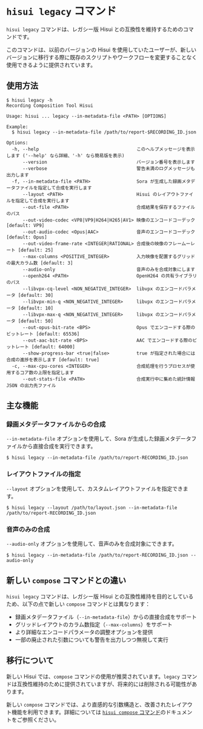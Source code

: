 # `hisui legacy` コマンド

`hisui legacy` コマンドは、レガシー版 Hisui との互換性を維持するためのコマンドです。

このコマンドは、以前のバージョンの Hisui を使用していたユーザーが、新しいバージョンに移行する際に既存のスクリプトやワークフローを変更することなく使用できるように提供されています。

## 使用方法

```console
$ hisui legacy -h
Recording Composition Tool Hisui

Usage: hisui ... legacy --in-metadata-file <PATH> [OPTIONS]

Example:
  $ hisui legacy --in-metadata-file /path/to/report-$RECORDING_ID.json

Options:
  -h, --help                                    このヘルプメッセージを表示します ('--help' なら詳細、'-h' なら簡易版を表示)
      --version                                 バージョン番号を表示します
      --verbose                                 警告未満のログメッセージも出力します
  -f, --in-metadata-file <PATH>                 Sora が生成した録画メタデータファイルを指定して合成を実行します
      --layout <PATH>                           Hisui のレイアウトファイルを指定して合成を実行します
      --out-file <PATH>                         合成結果を保存するファイルのパス
      --out-video-codec <VP8|VP9|H264|H265|AV1> 映像のエンコードコーデック [default: VP9]
      --out-audio-codec <Opus|AAC>              音声のエンコードコーデック [default: Opus]
      --out-video-frame-rate <INTEGER|RATIONAL> 合成後の映像のフレームーレート [default: 25]
      --max-columns <POSITIVE_INTEGER>          入力映像を配置するグリッドの最大カラム数 [default: 3]
      --audio-only                              音声のみを合成対象にします
      --openh264 <PATH>                         OpenH264 の共有ライブラリのパス
      --libvpx-cq-level <NON_NEGATIVE_INTEGER>  libvpx のエンコードパラメータ [default: 30]
      --libvpx-min-q <NON_NEGATIVE_INTEGER>     libvpx のエンコードパラメータ [default: 10]
      --libvpx-max-q <NON_NEGATIVE_INTEGER>     libvpx のエンコードパラメータ [default: 50]
      --out-opus-bit-rate <BPS>                 Opus でエンコードする際のビットレート [default: 65536]
      --out-aac-bit-rate <BPS>                  AAC でエンコードする際のビットレート [default: 64000]
      --show-progress-bar <true|false>          true が指定された場合には合成の進捗を表示します [default: true]
  -c, --max-cpu-cores <INTEGER>                 合成処理を行うプロセスが使用するコア数の上限を指定します
      --out-stats-file <PATH>                   合成実行中に集めた統計情報 JSON の出力先ファイル
```

## 主な機能

### 録画メタデータファイルからの合成

`--in-metadata-file` オプションを使用して、Sora が生成した録画メタデータファイルから直接合成を実行できます。

```console
$ hisui legacy --in-metadata-file /path/to/report-RECORDING_ID.json
```

### レイアウトファイルの指定

`--layout` オプションを使用して、カスタムレイアウトファイルを指定できます。

```console
$ hisui legacy --layout /path/to/layout.json --in-metadata-file /path/to/report-RECORDING_ID.json
```

### 音声のみの合成

`--audio-only` オプションを使用して、音声のみを合成対象にできます。

```console
$ hisui legacy --in-metadata-file /path/to/report-RECORDING_ID.json --audio-only
```

## 新しい `compose` コマンドとの違い

`hisui legacy` コマンドは、レガシー版 Hisui との互換性維持を目的としているため、以下の点で新しい `compose` コマンドとは異なります：

- 録画メタデータファイル（`--in-metadata-file`）からの直接合成をサポート
- グリッドレイアウトのカラム数指定（`--max-columns`）をサポート
- より詳細なエンコードパラメータの調整オプションを提供
- 一部の廃止された引数についても警告を出力しつつ無視して実行

## 移行について

新しい Hisui では、`compose` コマンドの使用が推奨されています。`legacy` コマンドは互換性維持のために提供されていますが、将来的には削除される可能性があります。

新しい `compose` コマンドでは、より直感的な引数構造と、改善されたレイアウト機能を利用できます。詳細については [`hisui compose` コマンド](command_compose.md)のドキュメントをご参照ください。
